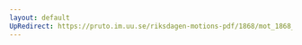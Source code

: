 ```yaml
---
layout: default
UpRedirect: https://pruto.im.uu.se/riksdagen-motions-pdf/1868/mot_1868__fk__20/mot_1868__fk__20-001.pdf
---
```

